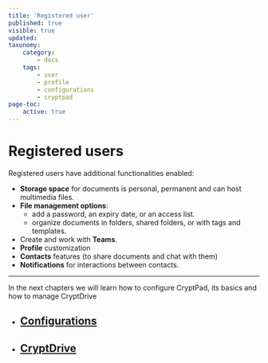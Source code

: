 ```yaml
---
title: 'Registered user'
published: true
visible: true
updated:
taxonomy:
    category:
        - docs
    tags:
        - user
        - profile
        - configurations
        - cryptpad
page-toc:
    active: true
---
```


# Registered users
Registered users have additional functionalities enabled:

- **Storage space** for documents is personal, permanent and can host multimedia files.
- **File management options**:
  * add a password, an expiry date, or an access list.
  * organize documents in folders, shared folders, or with tags and templates.
- Create and work with **Teams**.
- **Profile** customization
- **Contacts** features (to share documents and chat with them)
- **Notifications** for interactions between contacts.

---
In the next chapters we will learn how to configure CryptPad, its basics and how to manage CryptDrive

- ## [Configurations](configurations)
- ## [CryptDrive](cryptdrive)
